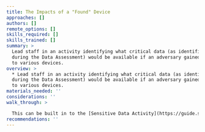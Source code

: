 ```yaml
---
title: The Impacts of a "Found" Device
approaches: []
authors: []
remote_options: []
skills_required: []
skills_trained: []
summary: >
  Lead staff in an activity identifying what critical data (as identified in
  during the Data Assessment) would be available if an adversary gained access
  to various devices.
overview: >
  * Lead staff in an activity identifying what critical data (as identified in
  during the Data Assessment) would be available if an adversary gained access
  to various devices.
materials_needed: ''
considerations: ''
walk_through: >

  This can be built in to the [Sensitive Data Activity](https://guide.safetag.org/activities/sensitive_data).
recommendations: ''
---
```


